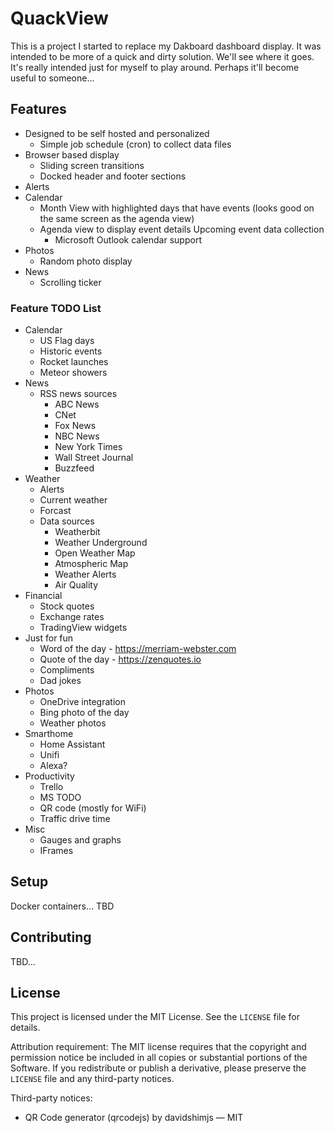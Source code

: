 # QuackView

This is a project I started to replace my Dakboard dashboard display. It was intended to be more of a quick and dirty solution. We'll see where it goes. It's really intended just for myself to play around. Perhaps it'll become useful to someone...

## Features

- Designed to be self hosted and personalized
  - Simple job schedule (cron) to collect data files
- Browser based display
  - Sliding screen transitions
  - Docked header and footer sections
- Alerts
- Calendar
  - Month View with highlighted days that have events (looks good on the same screen as the agenda view)
  - Agenda view to display event details
   Upcoming event data collection
    - Microsoft Outlook calendar support
- Photos
  - Random photo display
- News
  - Scrolling ticker

### Feature TODO List

- Calendar
  - US Flag days
  - Historic events
  - Rocket launches
  - Meteor showers
- News
  - RSS news sources
    - ABC News
    - CNet
    - Fox News
    - NBC News
    - New York Times
    - Wall Street Journal
    - Buzzfeed
- Weather
  - Alerts
  - Current weather
  - Forcast
  - Data sources
    - Weatherbit
    - Weather Underground
    - Open Weather Map
    - Atmospheric Map
    - Weather Alerts
    - Air Quality
- Financial
  - Stock quotes
  - Exchange rates
  - TradingView widgets
- Just for fun  
  - Word of the day - <https://merriam-webster.com>
  - Quote of the day - <https://zenquotes.io>
  - Compliments
  - Dad jokes
- Photos
  - OneDrive integration
  - Bing photo of the day
  - Weather photos
- Smarthome
  - Home Assistant
  - Unifi
  - Alexa?
- Productivity
  - Trello
  - MS TODO
  - QR code (mostly for WiFi)
  - Traffic drive time
- Misc
  - Gauges and graphs
  - IFrames

## Setup

Docker containers... TBD

## Contributing

TBD...

## License

This project is licensed under the MIT License. See the `LICENSE` file for details.

Attribution requirement: The MIT license requires that the copyright and permission
notice be included in all copies or substantial portions of the Software. If you
redistribute or publish a derivative, please preserve the `LICENSE` file and any
third-party notices.

Third-party notices:

- QR Code generator (qrcodejs) by davidshimjs — MIT
